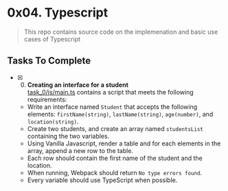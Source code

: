 # 0x04. Typescript

> This repo contains source code on the implemenation and basic use cases of Typescript

## Tasks To Complete

- [x] 0. **Creating an interface for a student**<br/>[task_0/js/main.ts](task_0/js/main.ts) contains a script that meets the following requirements:
  - Write an interface named `Student` that accepts the following elements: `firstName(string)`, `lastName(string)`, `age(number)`, and `location(string)`.
  - Create two students, and create an array named `studentsList` containing the two variables.
  - Using Vanilla Javascript, render a table and for each elements in the array, append a new row to the table.
  - Each row should contain the first name of the student and the location.
  - When running, Webpack should return `No type errors found`.
  - Every variable should use TypeScript when possible.
